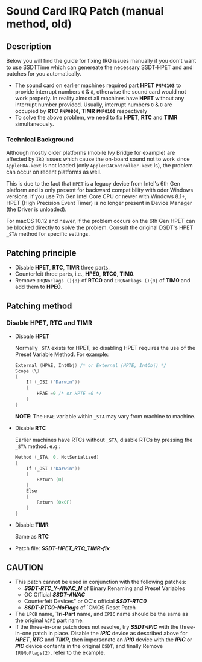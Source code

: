 # Sound Card IRQ Patch (manual method, old)

## Description
Below you will find the guide for fixing IRQ issues manually if you don't want to use SSDTTime which can genereate the necessary SSDT-HPET and and patches for you automatically.

- The sound card on earlier machines required part **HPET** **`PNP0103`** to provide interrupt numbers `0` & `8`, otherwise the sound card would not work properly. In reality almost all machines have **HPET** without any interrupt number provided. Usually, interrupt numbers `0` & `8` are occupied by **RTC** **`PNP0B00`**, **TIMR** **`PNP0100`** respectively
- To solve the above problem, we need to fix **HPET**, **RTC** and **TIMR** simultaneously.

### Technical Background
Although mostly older platforms (mobile Ivy Bridge for example) are affected by `IRQ` issues which cause the on-board sound not to work since `AppleHDA.kext` is not loaded (only `AppleHDAController.kext` is), the problem can occur on recent platforms as well. 

This is due to the fact that `HPET` is a legacy device from Intel's 6th Gen platform and is only present for backward compatibility with oder Windows versions. if you use 7th Gen Intel Core CPU or newer with Windows 8.1+, HPET (High Precision Event Timer) is no longer present in Device Manager (the Driver is unloaded).
	
For macOS 10.12 and newer, if the problem occurs on the 6th Gen HPET can be blocked directly to solve the problem. Consult the original DSDT's HPET `_STA` method for specific settings.

## Patching principle

- Disable **HPET**, **RTC**, **TIMR** three parts.
- Counterfeit three parts, i.e., **HPE0**, **RTC0**, **TIM0**.
- Remove `IRQNoFlags (){8}` of **RTC0** and `IRQNoFlags (){0}` of **TIM0** and add them to **HPE0**.

## Patching method

### Disable **HPET**, **RTC** and **TIMR**

- Disbale **HPET**
  
    Normally `_STA` exists for HPET, so disabling HPET requires the use of the Preset Variable Method. For example:
  
    ```swift
    External (HPAE, IntObj) /* or External (HPTE, IntObj) */
    Scope (\)
    {
        If (_OSI ("Darwin"))
        {
            HPAE =0 /* or HPTE =0 */
        }
    }
    ```
  
    **NOTE**: The `HPAE` variable within `_STA` may vary from machine to machine.
  
- Disable **RTC**  
  
    Earlier machines have RTCs without `_STA`, disable RTCs by pressing the `_STA` method. e.g.:
  
    ```swift
    Method (_STA, 0, NotSerialized)
    {
        If (_OSI ("Darwin"))
        {
            Return (0)
        }
        Else
        {
            Return (0x0F)
        }
    }
    ```
  
- Disable **TIMR**
  
   Same as **RTC**
  
- Patch file: ***SSDT-HPET_RTC_TIMR-fix***
    
## CAUTION

- This patch cannot be used in conjunction with the following patches:
  - ***SSDT-RTC_Y-AWAC_N*** of Binary Renaming and Preset Variables
  - OC Official ***SSDT-AWAC***
  - Counterfeit Devices" or OC's official ***SSDT-RTC0***
  - ***SSDT-RTC0-NoFlags*** of `CMOS Reset Patch
- The `LPCB` name, **Tri-Part** name, and `IPIC` name should be the same as the original `ACPI` part name.
- If the three-in-one patch does not resolve, try ***SSDT-IPIC*** with the three-in-one patch in place. Disable the ***IPIC*** device as described above for ***HPET***, ***RTC*** and ***TIMR***, then impersonate an ***IPI0*** device with the ***IPIC*** or ***PIC*** device contents in the original `DSDT`, and finally Remove `IRQNoFlags{2}`, refer to the example.
